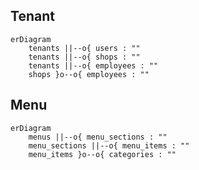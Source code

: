 ## Tenant

```mermaid
erDiagram
    tenants ||--o{ users : ""
    tenants ||--o{ shops : ""
    tenants ||--o{ employees : ""
    shops }o--o{ employees : ""
```

## Menu

```mermaid
erDiagram
    menus ||--o{ menu_sections : ""
    menu_sections ||--o{ menu_items : ""
    menu_items }o--o{ categories : ""
```
